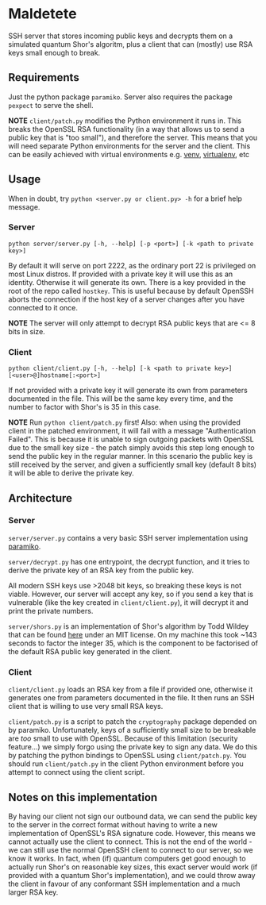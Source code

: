 # Maldetete
SSH server that stores incoming public keys and decrypts them on a simulated quantum Shor's algoritm, plus a client that can (mostly) use RSA keys small enough to break.

## Requirements

Just the python package `paramiko`.
Server also requires the package `pexpect` to serve the shell.

**NOTE** `client/patch.py` modifies the Python environment it runs in. This breaks the OpenSSL RSA functionality (in a way that allows us to send a public key that is "too small"), and therefore the server.
This means that you will need separate Python environments for the server and the client.
This can be easily achieved with virtual environments e.g. [venv](https://docs.python.org/3/library/venv.html), [virtualenv](https://virtualenv.pypa.io/en/latest/), etc

## Usage

When in doubt, try `python <server.py or client.py> -h` for a brief help message.

### Server

`python server/server.py [-h, --help] [-p <port>] [-k <path to private key>]`

By default it will serve on port 2222, as the ordinary port 22 is privileged on most Linux distros.
If provided with a private key it will use this as an identity. Otherwise it will generate its own.
There is a key provided in the root of the repo called `hostkey`. This is useful because by default OpenSSH aborts the connection if the host key of a server changes after you have connected to it once.

**NOTE** The server will only attempt to decrypt RSA public keys that are <= 8 bits in size.

### Client

`python client/client.py [-h, --help] [-k <path to private key>] [<user>@]hostname[:<port>]`

If not provided with a private key it will generate its own from parameters documented in the file. This will be the same key every time, and the number to factor with Shor's is 35 in this case.

**NOTE** Run `python client/patch.py` first! Also: when using the provided client in the patched environment, it will fail with a message "Authentication Failed". This is because it is unable to sign outgoing packets with OpenSSL due to the small key size - the patch simply avoids this step long enough to send the public key in the regular manner. In this scenario the public key is still received by the server, and given a sufficiently small key (default 8 bits) it will be able to derive the private key.


## Architecture

### Server
`server/server.py` contains a very basic SSH server implementation using [paramiko](https://docs.paramiko.org/en/latest/index.html).

`server/decrypt.py` has one entrypoint, the decrypt function, and it tries to derive the private key of an RSA key from the public key.

All modern SSH keys use >2048 bit keys, so breaking these keys is not viable. However, our server will accept any key, so if you send a key that is vulnerable (like the key created in `client/client.py`), it will decrypt it and print the private numbers.

`server/shors.py` is an implementation of Shor's algorithm by Todd Wildey that can be found [here](https://github.com/toddwildey/shors-python) under an MIT license. On my machine this took ~143 seconds to factor the integer 35, which is the component to be factorised of the default RSA public key generated in the client.

### Client

`client/client.py` loads an RSA key from a file if provided one, otherwise it generates one from parameters documented in the file. It then runs an SSH client that is willing to use very small RSA keys.

`client/patch.py` is a script to patch the `cryptography` package depended on by paramiko. Unfortunately, keys of a sufficiently small size to be breakable are *too* small to use with OpenSSL. Because of this limitation (security feature...) we simply forgo using the private key to sign any data. We do this by patching the python bindings to OpenSSL using `client/patch.py`. You should run `client/patch.py` in the client Python environment before you attempt to connect using the client script.

## Notes on this implementation

By having our client not sign our outbound data, we can send the public key to the server in the correct format without having to write a new implementation of OpenSSL's RSA signature code. However, this means we cannot actually use the client to connect. This is not the end of the world - we can still use the normal OpenSSH client to connect to our server, so we know it works. In fact, when (if) quantum computers get good enough to actually run Shor's on reasonable key sizes, this exact server would work (if provided with a quantum Shor's implementation), and we could throw away the client in favour of any conformant SSH implementation and a much larger RSA key.
